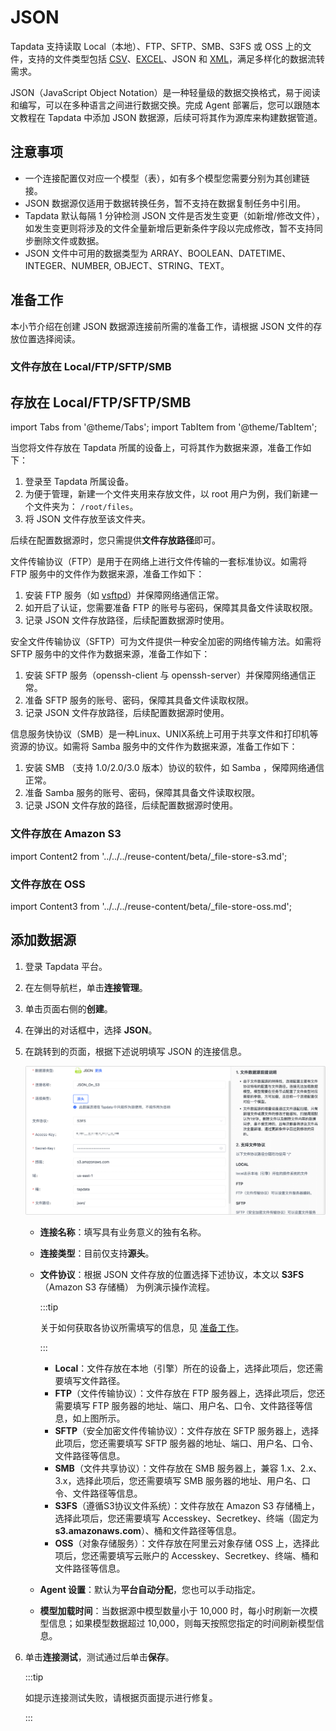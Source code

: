 # JSON

Tapdata 支持读取 Local（本地）、FTP、SFTP、SMB、S3FS 或 OSS 上的文件，支持的文件类型包括 [CSV](csv.md)、[EXCEL](excel.md)、JSON 和 [XML](xml.md)，满足多样化的数据流转需求。

JSON（JavaScript Object Notation）是一种轻量级的数据交换格式，易于阅读和编写，可以在多种语言之间进行数据交换。完成 Agent 部署后，您可以跟随本文教程在 Tapdata 中添加 JSON 数据源，后续可将其作为源库来构建数据管道。

## 注意事项

- 一个连接配置仅对应一个模型（表），如有多个模型您需要分别为其创建链接。
- JSON 数据源仅适用于数据转换任务，暂不支持在数据复制任务中引用。
- Tapdata 默认每隔 1 分钟检测 JSON 文件是否发生变更（如新增/修改文件），如发生变更则将涉及的文件全量新增后更新条件字段以完成修改，暂不支持同步删除文件或数据。
- JSON 文件中可用的数据类型为 ARRAY、BOOLEAN、DATETIME、INTEGER、NUMBER, OBJECT、STRING、TEXT。


## <span id="prerequisite">准备工作</span>

本小节介绍在创建 JSON 数据源连接前所需的准备工作，请根据 JSON 文件的存放位置选择阅读。

### 文件存放在 Local/FTP/SFTP/SMB

## 存放在 Local/FTP/SFTP/SMB

import Tabs from '@theme/Tabs';
import TabItem from '@theme/TabItem';

<Tabs className="unique-tabs">
   <TabItem value="local" label="Local(本地)">

   <p>当您将文件存放在 Tapdata 所属的设备上，可将其作为数据来源，准备工作如下：</p> 
  <ol>
   <li>登录至 Tapdata 所属设备。</li>
   <li>为便于管理，新建一个文件夹用来存放文件，以 root 用户为例，我们新建一个文件夹为： <code>/root/files</code>。</li>
   <li>将 JSON 文件存放至该文件夹。</li>
  </ol> 
  <p>后续在配置数据源时，您只需提供<strong>文件存放路径</strong>即可。</p>

   </TabItem>
   <TabItem value="ftp" label="FTP">
    <p>文件传输协议（FTP）是用于在网络上进行文件传输的一套标准协议。如需将 FTP 服务中的文件作为数据来源，准备工作如下：</p> 

  <ol>
   <li>安装 FTP 服务（如 <a href="https://security.appspot.com/vsftpd.html">vsftpd</a>）并保障网络通信正常。</li>
   <li>如开启了认证，您需要准备 FTP 的账号与密码，保障其具备文件读取权限。</li>
   <li>记录 JSON 文件存放路径，后续配置数据源时使用。</li>
  </ol>


   </TabItem>
   <TabItem value="sftp" label="SFTP">

   <p>安全文件传输协议（SFTP）可为文件提供一种安全加密的网络传输方法。如需将 SFTP 服务中的文件作为数据来源，准备工作如下：</p> 
  <ol>
   <li>安装 SFTP 服务（openssh-client 与 openssh-server）并保障网络通信正常。</li>
   <li>准备 SFTP 服务的账号、密码，保障其具备文件读取权限。</li>
   <li>记录 JSON 文件存放路径，后续配置数据源时使用。</li>
  </ol>


   </TabItem>
   <TabItem value="smb" label="SMB">

   <p>信息服务快协议（SMB）是一种Linux、UNIX系统上可用于共享文件和打印机等资源的协议。如需将 Samba 服务中的文件作为数据来源，准备工作如下：</p> 
  <ol>
   <li>安装 SMB （支持 1.0/2.0/3.0 版本）协议的软件，如 Samba ，保障网络通信正常。</li>
   <li>准备 Samba 服务的账号、密码，保障其具备文件读取权限。</li>
   <li>记录 JSON 文件存放的路径，后续配置数据源时使用。</li>
  </ol>

   </TabItem>
  </Tabs>


### 文件存放在 Amazon S3

import Content2 from '../../../reuse-content/beta/_file-store-s3.md';

<Content2 />


### 文件存放在 OSS


import Content3 from '../../../reuse-content/beta/_file-store-oss.md';

<Content3 />


## 添加数据源

1. 登录 Tapdata 平台。

2. 在左侧导航栏，单击**连接管理**。

3. 单击页面右侧的**创建**。

4. 在弹出的对话框中，选择 **JSON**。

5. 在跳转到的页面，根据下述说明填写 JSON 的连接信息。

   ![连接 JSON](../../images/connect_json.png)

    * **连接名称**：填写具有业务意义的独有名称。

    * **连接类型**：目前仅支持**源头**。

    * **文件协议**：根据 JSON 文件存放的位置选择下述协议，本文以 **S3FS**（Amazon S3 存储桶） 为例演示操作流程。
      
      :::tip
      
      关于如何获取各协议所需填写的信息，见 [准备工作](#prerequisite)。     
      
      :::
      
        * **Local**：文件存放在本地（引擎）所在的设备上，选择此项后，您还需要填写文件路径。
        * **FTP**（文件传输协议）：文件存放在 FTP 服务器上，选择此项后，您还需要填写 FTP 服务器的地址、端口、用户名、口令、文件路径等信息，如上图所示。
        * **SFTP**（安全加密文件传输协议）：文件存放在 SFTP 服务器上，选择此项后，您还需要填写 SFTP 服务器的地址、端口、用户名、口令、文件路径等信息。
        * **SMB**（文件共享协议）：文件存放在 SMB 服务器上，兼容 1.x、2.x、3.x，选择此项后，您还需要填写 SMB 服务器的地址、用户名、口令、文件路径等信息。
        * **S3FS**（遵循S3协议文件系统）：文件存放在 Amazon S3 存储桶上，选择此项后，您还需要填写 Accesskey、Secretkey、终端（固定为 **s3.amazonaws.com**）、桶和文件路径等信息。
        * **OSS**（对象存储服务）：文件存放在阿里云对象存储 OSS 上，选择此项后，您还需要填写云账户的 Accesskey、Secretkey、终端、桶和文件路径等信息。
      
    * **Agent 设置**：默认为**平台自动分配**，您也可以手动指定。

    * **模型加载时间**：当数据源中模型数量小于 10,000 时，每小时刷新一次模型信息；如果模型数据超过 10,000，则每天按照您指定的时间刷新模型信息。

6. 单击**连接测试**，测试通过后单击**保存**。

   :::tip

   如提示连接测试失败，请根据页面提示进行修复。

   :::